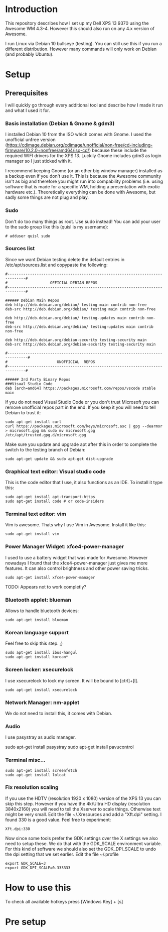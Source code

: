 # Introduction

This repository describes how I set up my Dell XPS 13 9370 using the Awesome WM 4.3-4. However this should also run on any 4.x version of Awesome.

I run Linux via Debian 10 bullseye (testing). You can still use this if you run a different distribution. However many commands will only work on Debian (and probably Ubuntu).

# Setup

## Prerequisites

I will quickly go through every additional tool and describe how I made it run and what I used it for.

### Basis installation (Debian & Gnome & gdm3)

I installed Debian 10 from the ISO which comes with Gnome. I used the unofficial unfree version (https://cdimage.debian.org/cdimage/unofficial/non-free/cd-including-firmware/10.2.0+nonfree/amd64/iso-cd/) because these include the required WIFI drivers for the XPS 13. Luckily Gnome includes gdm3 as login manager so I just sticked with it. 

I recommend keeping Gnome (or an other big window manager) installed as a backup even if you don't use it. This is because the Awesome community isn't as big and therefore you might run into compability problems (i.e. using software that is made for a specific WM, holding a presentation with exotic hardware etc.). Theoretically everything can  be done with Awesome, but sadly some things are not plug and play.

### Sudo

Don't do too many things as root. Use sudo instead! You can add your user to the sudo group like this (quisl is my username):
```
# adduser quisl sudo
```

### Sources list
Since we want Debian testing delete the default entries in /etc/apt/sources.list and copypaste the following:

```
#------------------------------------------------------------------------------#
#                   OFFICIAL DEBIAN REPOS                    
#------------------------------------------------------------------------------#

###### Debian Main Repos
deb http://deb.debian.org/debian/ testing main contrib non-free
deb-src http://deb.debian.org/debian/ testing main contrib non-free

deb http://deb.debian.org/debian/ testing-updates main contrib non-free
deb-src http://deb.debian.org/debian/ testing-updates main contrib non-free

deb http://deb.debian.org/debian-security testing-security main
deb-src http://deb.debian.org/debian-security testing-security main

#-------------------------------------------------------------------------------#
#                      UNOFFICIAL  REPOS                       
#------------------------------------------------------------------------------#

###### 3rd Party Binary Repos
###Visual Studio Code
deb [arch=amd64] https://packages.microsoft.com/repos/vscode stable main
```

If you do not need Visual Studio Code or you don't trust Microsoft you can remove unofficial repos part in the end. If you keep it you will need to tell Debian to trust it:

```
sudo apt-get install curl
curl https://packages.microsoft.com/keys/microsoft.asc | gpg --dearmor > microsoft.gpg && sudo mv microsoft.gpg /etc/apt/trusted.gpg.d/microsoft.gpg
```

Make sure you update and upgrade apt after this in order to complete the switch to the testing branch of Debian:
```
sudo apt-get update && sudo apt-get dist-upgrade
```

### Graphical text editor: Visual studio code

This is the code editor that I use, it also functions as an IDE. To install it type this:

```
sudo apt-get install apt-transport-https
sudo apt-get install code # or code-insiders
```

### Terminal text editor: vim

Vim is awesome. Thats why I use Vim in Awesome. Install it like this:
```
sudo apt-get install vim
```

### Power Manager Widget: xfce4-power-manager
I used to use a battery widget that was made for Awesome. However nowadays I found that the xfce4-power-manager just gives me more features. It can also control brightness and other power saving tricks.


```
sudo apt-get install xfce4-power-manager
```
TODO: Appears not to work completly?

### Bluetooth applet: blueman

Allows to handle bluetooth devices:
```
sudo apt-get install blueman
```

### Korean language support

Feel free to skip this step. ;)
```
sudo apt-get install ibus-hangul
sudo apt-get install korean*
```

### Screen locker: xsecurelock
I use xsecurelock to lock my screen. It will be bound to [ctrl]+[l].

```
sudo apt-get install xsecurelock
```

### Network Manager: nm-applet

We do not need to install this, it comes with Debian.

### Audio

I use pasystray as audio manager.

sudo apt-get install pasystray
sudo apt-get install pavucontrol

### Terminal misc...

```
sudo apt-get install screenfetch
sudo apt-get install lolcat
```

### Fix resolution scaling

If you use the HDTV (resolution 1920 x 1080) version of the XPS 13 you can skip this step. However if you have the 4k/Ultra HD display (resolution 3840x2160) you will need to tell the Xserver to scale things. Otherwise text might be very small. Edit the file ~/.Xresources and add a "Xft.dpi" setting. I found 330 is a good value. Feel free to experiment:
```
Xft.dpi:330
```

Now since some tools prefer the GDK settings over the X settings we also need to setup these. We do that with the GDK_SCALE environment variable. For this kind of software we should also set the GDK_DPI_SCALE to undo the dpi setting that we set earlier.
Edit the file ~/.profile
```
export GDK_SCALE=3
export GDK_DPI_SCALE=0.333333
```

# How to use this

To check all available hotkeys press [Windows Key] + [s]

# Pre setup

